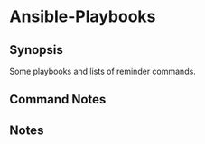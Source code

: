 # Ansible-Playbooks

## Synopsis

Some playbooks and lists of reminder commands.

## Command Notes

## Notes


